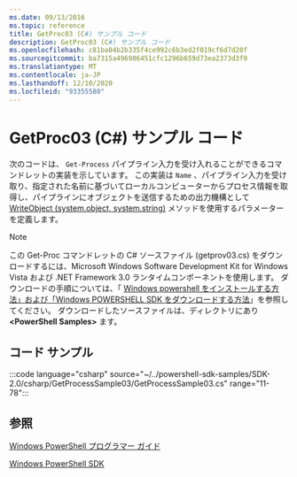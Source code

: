 ```yaml
---
ms.date: 09/13/2016
ms.topic: reference
title: GetProc03 (C#) サンプル コード
description: GetProc03 (C#) サンプル コード
ms.openlocfilehash: c81ba04b2b335f4ce992c6b3ed2f019cf6d7d20f
ms.sourcegitcommit: ba7315a496986451cfc1296b659d73ea2373d3f0
ms.translationtype: MT
ms.contentlocale: ja-JP
ms.lasthandoff: 12/10/2020
ms.locfileid: "93355580"
---
```

# <a name="getproc03-c-sample-code"></a>GetProc03 (C#) サンプル コード

次のコードは、 `Get-Process` パイプライン入力を受け入れることができるコマンドレットの実装を示しています。 この実装は `Name` 、パイプライン入力を受け取り、指定された名前に基づいてローカルコンピューターからプロセス情報を取得し、パイプラインにオブジェクトを送信するための出力機構として [WriteObject (system.object, system.string)](/dotnet/api/system.management.automation.cmdlet.writeobject#System_Management_Automation_Cmdlet_WriteObject_System_Object_System_Boolean_) メソッドを使用するパラメーターを定義します。

> [!NOTE]
> この Get-Proc コマンドレットの C# ソースファイル (getprov03.cs) をダウンロードするには、Microsoft Windows Software Development Kit for Windows Vista および .NET Framework 3.0 ランタイムコンポーネントを使用します。 ダウンロードの手順については、「 [Windows powershell をインストールする方法」および「Windows POWERSHELL SDK をダウンロードする方法](/powershell/scripting/developer/installing-the-windows-powershell-sdk)」を参照してください。
> ダウンロードしたソースファイルは、ディレクトリにあり **\<PowerShell Samples>** ます。

## <a name="code-sample"></a>コード サンプル

:::code language="csharp" source="~/../powershell-sdk-samples/SDK-2.0/csharp/GetProcessSample03/GetProcessSample03.cs" range="11-78":::

## <a name="see-also"></a>参照

[Windows PowerShell プログラマー ガイド](./windows-powershell-programmer-s-guide.md)

[Windows PowerShell SDK](../windows-powershell-reference.md)
